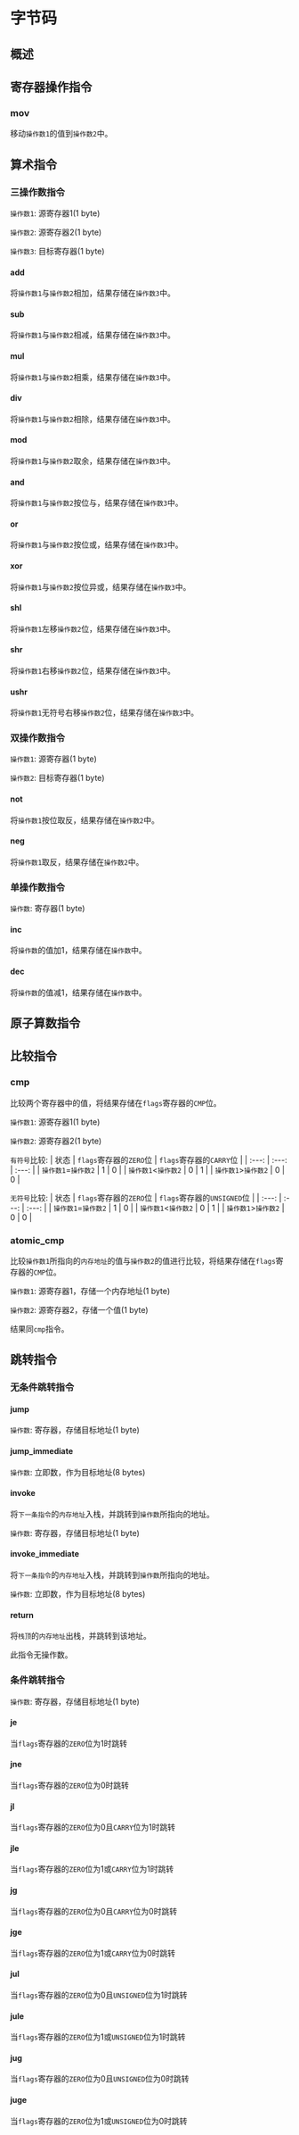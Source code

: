 # 字节码

## 概述
## 寄存器操作指令
### mov
移动`操作数1`的值到`操作数2`中。

## 算术指令

### 三操作数指令

`操作数1`: 源寄存器1(1 byte)

`操作数2`: 源寄存器2(1 byte)

`操作数3`: 目标寄存器(1 byte)

#### add

将`操作数1`与`操作数2`相加，结果存储在`操作数3`中。

#### sub

将`操作数1`与`操作数2`相减，结果存储在`操作数3`中。

#### mul

将`操作数1`与`操作数2`相乘，结果存储在`操作数3`中。

#### div

将`操作数1`与`操作数2`相除，结果存储在`操作数3`中。

#### mod

将`操作数1`与`操作数2`取余，结果存储在`操作数3`中。

#### and

将`操作数1`与`操作数2`按位与，结果存储在`操作数3`中。

#### or

将`操作数1`与`操作数2`按位或，结果存储在`操作数3`中。

#### xor

将`操作数1`与`操作数2`按位异或，结果存储在`操作数3`中。

#### shl

将`操作数1`左移`操作数2`位，结果存储在`操作数3`中。

#### shr

将`操作数1`右移`操作数2`位，结果存储在`操作数3`中。

#### ushr

将`操作数1`无符号右移`操作数2`位，结果存储在`操作数3`中。

### 双操作数指令

`操作数1`: 源寄存器(1 byte)

`操作数2`: 目标寄存器(1 byte)

#### not

将`操作数1`按位取反，结果存储在`操作数2`中。

#### neg

将`操作数1`取反，结果存储在`操作数2`中。

### 单操作数指令

`操作数`: 寄存器(1 byte)

#### inc

将`操作数`的值加1，结果存储在`操作数`中。

#### dec

将`操作数`的值减1，结果存储在`操作数`中。

## 原子算数指令

## 比较指令

### cmp

比较两个寄存器中的值，将结果存储在`flags`寄存器的`CMP`位。

`操作数1`: 源寄存器1(1 byte)

`操作数2`: 源寄存器2(1 byte)

`有符号`比较:
| 状态 | `flags`寄存器的`ZERO`位 | `flags`寄存器的`CARRY`位 |
| :---: | :---: | :---: |
| `操作数1`=`操作数2` | 1 | 0 |
| `操作数1`<`操作数2` | 0 | 1 |
| `操作数1`>`操作数2` | 0 | 0 |

`无符号`比较:
| 状态 | `flags`寄存器的`ZERO`位 | `flags`寄存器的`UNSIGNED`位 |
| :---: | :---: | :---: |
| `操作数1`=`操作数2` | 1 | 0 |
| `操作数1`<`操作数2` | 0 | 1 |
| `操作数1`>`操作数2` | 0 | 0 |

### atomic_cmp

比较`操作数1`所指向的`内存地址`的值与`操作数2`的值进行比较，将结果存储在`flags`寄存器的`CMP`位。

`操作数1`: 源寄存器1，存储一个内存地址(1 byte)

`操作数2`: 源寄存器2，存储一个值(1 byte)

结果同`cmp`指令。

## 跳转指令

### 无条件跳转指令

#### jump

`操作数`: 寄存器，存储目标地址(1 byte)

#### jump_immediate

`操作数`: 立即数，作为目标地址(8 bytes)

#### invoke

将`下一条指令`的`内存地址`入栈，并跳转到`操作数`所指向的地址。

`操作数`: 寄存器，存储目标地址(1 byte)

#### invoke_immediate

将`下一条指令`的`内存地址`入栈，并跳转到`操作数`所指向的地址。

`操作数`: 立即数，作为目标地址(8 bytes)

#### return

将`栈顶`的`内存地址`出栈，并跳转到该地址。

此指令无操作数。

### 条件跳转指令

`操作数`: 寄存器，存储目标地址(1 byte)

#### je

当`flags`寄存器的`ZERO`位为1时跳转

#### jne

当`flags`寄存器的`ZERO`位为0时跳转

#### jl

当`flags`寄存器的`ZERO`位为0且`CARRY`位为1时跳转

#### jle

当`flags`寄存器的`ZERO`位为1或`CARRY`位为1时跳转

#### jg

当`flags`寄存器的`ZERO`位为0且`CARRY`位为0时跳转

#### jge

当`flags`寄存器的`ZERO`位为1或`CARRY`位为0时跳转

#### jul

当`flags`寄存器的`ZERO`位为0且`UNSIGNED`位为1时跳转

#### jule

当`flags`寄存器的`ZERO`位为1或`UNSIGNED`位为1时跳转

#### jug

当`flags`寄存器的`ZERO`位为0且`UNSIGNED`位为0时跳转

#### juge

当`flags`寄存器的`ZERO`位为1或`UNSIGNED`位为0时跳转